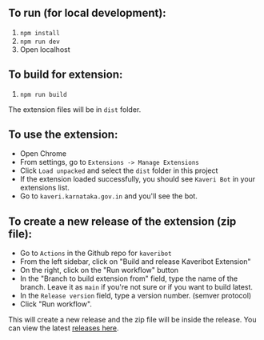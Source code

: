 ## To run (for local development):

1. `npm install`
2. `npm run dev`
3. Open localhost

## To build for extension:

1. `npm run build`

The extension files will be in `dist` folder.

## To use the extension:

- Open Chrome
- From settings, go to `Extensions -> Manage Extensions`
- Click `Load unpacked` and select the `dist` folder in this project
- If the extension loaded successfully, you should see `Kaveri Bot` in your extensions list.
- Go to `kaveri.karnataka.gov.in` and you'll see the bot.

## To create a new release of the extension (zip file):

- Go to `Actions` in the Github repo for `kaveribot`
- From the left sidebar, click on "Build and release Kaveribot Extension"
- On the right, click on the "Run workflow" button
- In the "Branch to build extension from" field, type the name of the branch. Leave it as `main` if you're not sure or if you want to build latest.
- In the `Release version` field, type a version number. (semver protocol)
- Click "Run workflow".

This will create a new release and the zip file will be inside the release. You can view the latest [releases here](https://github.com/zen-citizen/kaveribot/releases).
